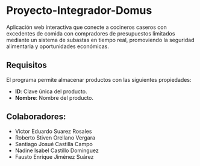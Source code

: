 # Proyecto-Integrador-Domus

Aplicación web interactiva que conecte a cocineros caseros con excedentes de comida con compradores de presupuestos limitados mediante un sistema de subastas en tiempo real, promoviendo la seguridad alimentaria y oportunidades económicas.

## Requisitos

El programa permite almacenar productos con las siguientes propiedades:
- **ID**: Clave única del producto.
- **Nombre**: Nombre del producto.

## Colaboradores:
- Victor Eduardo Suarez Rosales
- Roberto Stiven Orellano Vergara
- Santiago Josué Castilla Campo
- Nadine Isabel Castillo Dominguez
- Fausto Enrique Jiménez Suárez
